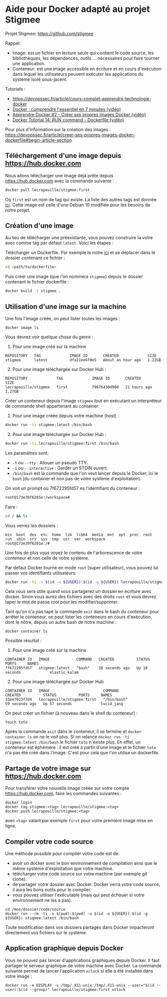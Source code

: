 # Aide pour Docker adapté au projet Stigmee

Projet Stigmee: https://github.com/stigmee

Rappel:
- Image: est un fichier en lecture seule qui contient le code source, les
  bibliothèques, les dépendances, outils ... nécessaires pour faire tourner une
  application.
- Conteneur: est une image accessible en écriture et en cours d'exécution dans
  lequel les utilisateurs peuvent exécuter les applications du système isolé
  sous-jacent.

Tutoriels :
- https://devopssec.fr/article/cours-complet-apprendre-technologie-docker
- [Docker : comprendre l'essentiel en 7 minutes (vidéo)](https://youtu.be/caXHwYC3tq8)
- [Apprendre Docker #2 - Créer ses propres images Docker (vidéo)](https://youtu.be/cWkmqZPWwiw)
- [Docker Tutorial 14: RUN command - Dockerfile (vidéo)](https://youtu.be/aayAPN4iSSE)

Pour plus d'information sur la création des images :
https://devopssec.fr/article/creer-ses-propres-images-docker-dockerfile#begin-article-section

## Téléchargement d'une image depuis https://hub.docker.com

Nous allons télécharger une image déjà prête depuis https://hub.docker.com avec la commande suivante :
```bash
docker pull lecrapouille/stigmee:first
```

Où `first` est un nom de tag qui existe. La liste des autres tags est donnée
[ici](https://hub.docker.com/r/lecrapouille/stigmee/tags). Cette image est celle
d'une Debian 10 modifiée pour les besoins de notre projet.

## Création d'une image

Au lieu de télécharger une préexistante, vous pouvez construire la votre avec
comme tag par défaut `latest`. Voici les étapes :

Télécharger un Dockerfile. Par exemple le notre
[ici](https://github.com/stigmee/bootstrap/blob/master/Dockerfile) et se
déplacer dans le dossier contenant ce fichier :

```bash
cd <path/to/dockerfile>
```

Puis créer une image (que l'on nommera `stigmee`) depuis le dossier contenant le fichier dockerfile :
```bash
docker build -t stigmee .
```

## Utilisation d'une image sur la machine

Une fois l'image créée, on peut lister toutes les images :
```
docker image ls
```

Vous devrez voir quelque chose du genre :
1. Pour une image créé sur la machine
```
REPOSITORY   TAG             IMAGE ID       CREATED             SIZE
stigmee      latest          dfa21ee6f0e5   About an hour ago   1.22GB
```
2. Pour une image téléchargée sur Docker Hub :
```
REPOSITORY             TAG             IMAGE ID       CREATED         SIZE
lecrapouille/stigmee   first           79676430d90d   21 hours ago    1.27GB
```

Créer un conteneur depuis l'image `stigmee` tout en exécutant un interpréteur de commande shell appartenant au container:

1. Pour une image créée depuis votre machine (host) :
```bash
docker run -ti stigmee:latest /bin/bash
```

2. Pour une image téléchargée sur Docker Hub :
```bash
docker run -ti lecrapouille/stigmee:first /bin/bash
```

Les paramètres sont:
- `-t` ou `--tty` : Allouer un pseudo TTY.
- `-i` ou `--interactive` : Garder un STDIN ouvert.
- `/bin/bash` est la commande que l'on veut lancer depuis le Docker, ici le
  `bash` (du container et non pas de votre système d'exploitation).

On voit un prompt où 7f672295fd57 es l'identifiant du conteneur :
```bash
root@173e39f6201e:/workspace#
```

Faire :
```bash
cd / && ls
```

Vous verrez les dossiers :
```
bin  boot  dev  etc  home  lib  lib64  media  mnt  opt  proc  root  run  sbin  srv  sys  tmp  usr  var  workspace
root@173e39f6201e:/#
```

Une fois de plus vous voyez le contenu de l'arborescence de votre conteneur et non celle de votre système.

Par défaut Docker tourne en mode `root` (super utilisateur), vous pouvez lui passer vos identifiants utilisateurs:
```bash
docker run -ti -u $(id -u ${USER}):$(id -g ${USER}) lecrapouille/stigmee:first /bin/bash
```

Cela vous sera utile quand vous partagerez un dossier en écriture avec
docker. Sinon vous aurez des fichiers avec des droits `root` et vous devrez
taper le mot de passe root pour les modifier/supprimer.

Tant qu'on n'a pas tapé la commande `exit` dans le bash du conteneur pour
arrêter le conteneur, on peut lister les conteneurs en cours d'exécution, dont
le nôtre, depuis un autre bash de notre machine :

```
docker container ls
```

Possible résultat :
1. Pour une image créé sur la machine
```
CONTAINER ID   IMAGE            COMMAND   CREATED          STATUS          PORTS     NAMES
7f672295fd57   stigmee:latest   "bash"    18 seconds ago   Up 18 seconds             elastic_kalam
```
2. Pour une image téléchargée sur Docker Hub
```
CONTAINER ID   IMAGE                        COMMAND                  CREATED          STATUS          PORTS     NAMES
33ee7023f7d4   lecrapouille/stigmee:first   "/bin/bash"              59 seconds ago   Up 57 seconds             lucid_jang
```

On peut créer un fichier (à nouveau dans le shell du conteneur) :
```
touch toto
```

Après la commande `exit` dans le conteneur, il se termine et `docker container
ls` on ne le voit plus. Si on relance `docker run -ti stigmee:latest /bin/bash`
le fichier `toto` n'existe plus. En effet, un conteneur est éphémère : il est
créé à partir d'une image et le fichier `toto` n'a pas été créé dans
l'image. C'est pour cela que l'on utilise un dockerfile.


## Partage de votre image sur https://hub.docker.com

Pour transférer votre nouvelle image créée sur votre compte https://hub.docker.com, faire les commandes suivantes :
```
docker login
docker tag stigmee:<tag> lecrapouille/stigmee:<tag>
docker push lecrapouille/stigmee:<tag>
```

avec `<tag>` valant par exemple `first` pour votre première image mise en
ligne.

## Compiler votre code source

Une méthode possible pour compiler votre code est de:
- avoir un docker avec le bon environnement de compilation ainsi que le même
  système d'exploitation que votre machine.
- télécharger votre code source sur votre machine (par exemple git clone).
- de partager votre dossier avec Docker. Docker verra votre code source, il aura
  les bons outils pour le compiler.
- vous pouvez utiliser l'exécutable (mais qui peut échouer si votre
  environnement ne les a pas).

```
cd /mon/dossier/code/source
docker run --rm -ti -v $(pwd):$(pwd) -u $(id -u ${USER}):$(id -g ${USER}) stigmee:latest /bin/bash
```

Toute modification dans vos dossiers partagés dans Docker impacteront
directement vos fichiers sur le système.

## Application graphique depuis Docker

Vous ne pouvez pas lancer d'applications graphiques depuis Docker. Il faut
partager le serveur graphique de votre machine avec Docker. La commande suivante
permet de lancer l'application `xclock` si elle a été installée dans votre image :

```
docker run -e DISPLAY -v /tmp/.X11-unix:/tmp/.X11-unix --user="$(id --user):$(id --group)" lecrapouille/stigmee:first xclock
```

